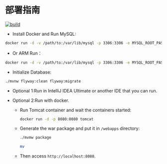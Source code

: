 # 部署指南

[![build](https://img.shields.io/github/workflow/status/jaryarbn/jsp-course/Java%20CI%20with%20Maven?label=build&style=flat-square)](https://github.com/jaryarbn/jsp-course/actions/workflows/maven.yml)

- Install Docker and Run MySQL:

```bash
docker run -d -v /path/to:/var/lib/mysql -p 3306:3306 -e MYSQL_ROOT_PASSWORD=root -e MYSQL_DATABASE=mini-shop --name=mysql mysql
```

- Or ARM Run：

```bash
docker run -d -v /path/to:/var/lib/mysql -p 3306:3306 -e MYSQL_ROOT_PASSWORD=root -e MYSQL_DATABASE=mini-shop --name=mysql arm64v8/mysql
```

- Initialize Database:

```bash
./mvnw flyway:clean flyway:migrate
```

- Optional 1:Run in IntelliJ IDEA Ultimate or another IDE that you can run.


- Optional 2:Run with docker.
    - Run Tomcat container and wait the containers started:
      ```bash
      docker run -d -p 8080:8080 tomcat
      ```

    - Generate the war package and put it in `/webapps` directory:
      ```bash
      ./mvmw package
      ```
      ```bash
      mv
      ```

    - Then access `http://localhost:8080`.
